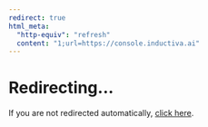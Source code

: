 ```yaml
---
redirect: true
html_meta:
  "http-equiv": "refresh"
  content: "1;url=https://console.inductiva.ai"
---
```


# Redirecting...

If you are not redirected automatically, [click here](https://console.inductiva.ai).
